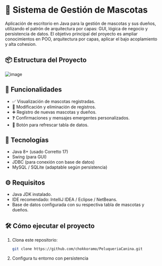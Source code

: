 # 🐶 Sistema de Gestión de Mascotas

Aplicación de escritorio en Java para la gestión de mascotas y sus dueños, utilizando el patrón de arquitectura por capas: GUI, lógica de negocio y persistencia de datos.
El objetivo principal del proyecto es ampliar conocimientos en POO, arquitectura por capas, aplicar el bajo acoplamiento y alta cohesion.

## 📦 Estructura del Proyecto

![image](https://github.com/user-attachments/assets/0d24103d-85d7-454f-a3a4-9668c36d7608)


## 🚀 Funcionalidades

- ✅ Visualización de mascotas registradas.
- 📝 Modificación y eliminación de registros.
- ➕ Registro de nuevas mascotas y dueños.
- ❓ Confirmaciones y mensajes emergentes personalizados.
- 🔄 Botón para refrescar tabla de datos.

## 🧠 Tecnologías

- Java 8+ (usado Corretto 17)
- Swing (para GUI)
- JDBC (para conexión con base de datos)
- MySQL / SQLite (adaptable según persistencia)

## ⚙️ Requisitos

- Java JDK instalado.
- IDE recomendado: IntelliJ IDEA / Eclipse / NetBeans.
- Base de datos configurada con su respectiva tabla de mascotas y dueños.

## 🛠️ Cómo ejecutar el proyecto

1. Clona este repositorio:
   ```bash
   git clone https://github.com/chokkoramo/PeluqueriaCanina.git
2. Configura tu entorno con persistencia
